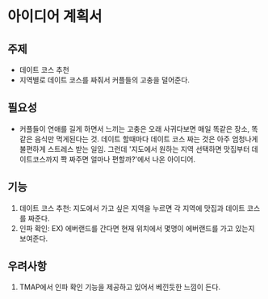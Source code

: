 # 아이디어 계획서
## 주제
- 데이트 코스 추천
- 지역별로 데이트 코스를 짜줘서 커플들의 고충을 덜어준다.

## 필요성
- 커플들이 연애를 길게 하면서 느끼는 고충은 오래 사귀다보면 매일 똑같은 장소, 똑같은 음식만 먹게된다는 것. 데이트 할때마다 데이트 코스 짜는 것은 아주 엄청나게 불편하게 스트레스 받는 일임. 그런데 '지도에서 원하는 지역 선택하면 맛집부터 데이트코스까지 쫙 짜주면 얼마나 편할까?'에서 나온 아이디어. 

## 기능
1) 데이트 코스 추천: 지도에서 가고 싶은 지역을 누르면 각 지역에 맛집과 데이트 코스를 짜준다.
2) 인파 확인: EX) 에버랜드를 간다면 현재 위치에서 몇명이 에버랜드를 가고 있는지 보여준다.

## 우려사항
1) TMAP에서 인파 확인 기능을 제공하고 있어서 베낀듯한 느낌이 든다.